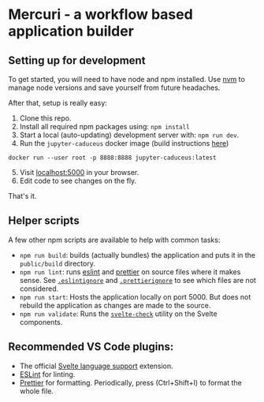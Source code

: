# Mercuri - a workflow based application builder

## Setting up for development

To get started, you will need to have node and npm installed. Use
[nvm](https://github.com/nvm-sh/nvm) to manage node versions and save yourself
from future headaches.

After that, setup is really easy:

1. Clone this repo.
2. Install all required npm packages using: `npm install`
3. Start a local (auto-updating) development server with: `npm run dev`.
4. Run the `jupyter-caduceus` docker image (build instructions [here](https://github.com/mercuri-bio/caduceus#build-the-caduceus-docker-image-for-mercuri))
  ```
  docker run --user root -p 8888:8888 jupyter-caduceus:latest
  ```
5. Visit [localhost:5000](http://localhost:5000) in your browser.
6. Edit code to see changes on the fly.

That's it.

## Helper scripts

A few other npm scripts are available to help with common tasks:

- `npm run build`: builds (actually bundles) the application and puts it in the
  `public/build` directory.
- `npm run lint`: runs [eslint](https://eslint.org/) and [prettier](https://prettier.io/)
  on source files where it makes sense. See [`.eslintignore`](./.eslintignore)
  and [`.prettierignore`](./.prettierignore) to see which files are not considered.
- `npm run start`: Hosts the application locally on port 5000. But does not rebuild
  the application as changes are made to the source.
- `npm run validate`: Runs the [`svelte-check`](https://github.com/sveltejs/language-tools/tree/master/packages/svelte-check)
  utility on the Svelte components.

## Recommended VS Code plugins:

- The official [Svelte language support](https://marketplace.visualstudio.com/items?itemName=svelte.svelte-vscode)
  extension.
- [ESLint](https://marketplace.visualstudio.com/items?itemName=dbaeumer.vscode-eslint) for linting.
- [Prettier](https://marketplace.visualstudio.com/items?itemName=esbenp.prettier-vscode) for formatting.
  Periodically, press (Ctrl+Shift+I) to format the whole file.
